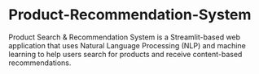 # Product-Recommendation-System
Product Search &amp; Recommendation System is a Streamlit-based web application that uses Natural Language Processing (NLP) and machine learning to help users search for products and receive content-based recommendations. 
